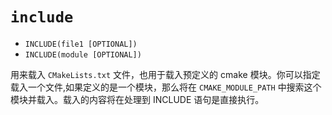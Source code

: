 # `include`

- `INCLUDE(file1 [OPTIONAL])`
- `INCLUDE(module [OPTIONAL])`

用来载入 `CMakeLists.txt` 文件，也用于载入预定义的 cmake 模块。你可以指定载入一个文件,如果定义的是一个模块，那么将在 `CMAKE_MODULE_PATH` 中搜索这个模块并载入。载入的内容将在处理到 INCLUDE 语句是直接执行。